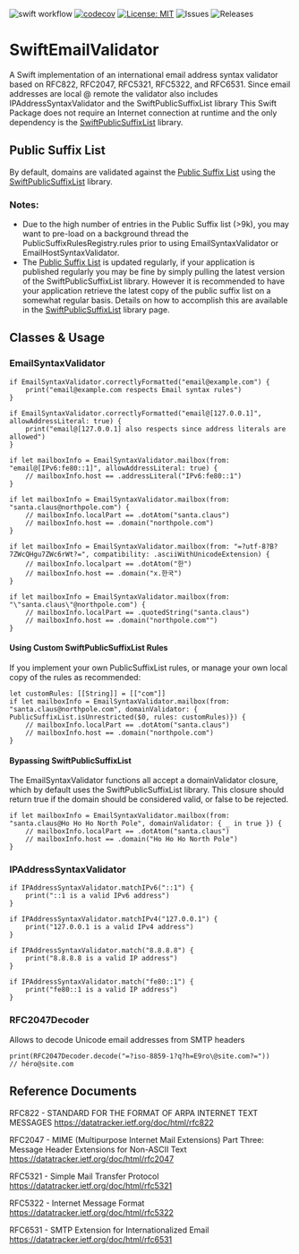 ![swift workflow](https://github.com/ekscrypto/SwiftEmailValidator/actions/workflows/swift.yml/badge.svg) [![codecov](https://codecov.io/gh/ekscrypto/SwiftEmailValidator/branch/main/graph/badge.svg?token=W9KO1BG8S0)](https://codecov.io/gh/ekscrypto/SwiftEmailValidator) [![License: MIT](https://img.shields.io/badge/License-MIT-yellow.svg)](https://opensource.org/licenses/MIT) ![Issues](https://img.shields.io/github/issues/ekscrypto/SwiftEmailValidator) ![Releases](https://img.shields.io/github/v/release/ekscrypto/SwiftEmailValidator)

# SwiftEmailValidator

A Swift implementation of an international email address syntax validator based on RFC822, RFC2047, RFC5321, RFC5322, and RFC6531. 
Since email addresses are local @ remote the validator also includes IPAddressSyntaxValidator and the SwiftPublicSuffixList library 
This Swift Package does not require an Internet connection at runtime and the only dependency is the [SwiftPublicSuffixList](https://github.com/ekscrypto/SwiftPublicSuffixList) library.

## Public Suffix List

By default, domains are validated against the [Public Suffix List](https://publicsuffix.org) using the [SwiftPublicSuffixList](https://github.com/ekscrypto/SwiftPublicSuffixList) library.

### Notes:
* Due to the high number of entries in the Public Suffix list (>9k), you may want to pre-load on a background thread the
PublicSuffixRulesRegistry.rules prior to using EmailSyntaxValidator or EmailHostSyntaxValidator.
* The [Public Suffix List](https://publicsuffix.org) is updated regularly, if your application is published regularly you may be fine by simply pulling the latest version of the SwiftPublicSuffixList library.  However it is recommended to have
your application retrieve the latest copy of the public suffix list on a somewhat regular basis.  Details on how to accomplish this are available in the [SwiftPublicSuffixList](https://github.com/ekscrypto/SwiftPublicSuffixList) library page.

## Classes & Usage

### EmailSyntaxValidator

    if EmailSyntaxValidator.correctlyFormatted("email@example.com") {
        print("email@example.com respects Email syntax rules")
    }
    
    if EmailSyntaxValidator.correctlyFormatted("email@[127.0.0.1]", allowAddressLiteral: true) {
        print("email@[127.0.0.1] also respects since address literals are allowed")
    }
    
    if let mailboxInfo = EmailSyntaxValidator.mailbox(from: "email@[IPv6:fe80::1]", allowAddressLiteral: true) {
        // mailboxInfo.host == .addressLiteral("IPv6:fe80::1")
    }
    
    if let mailboxInfo = EmailSyntaxValidator.mailbox(from: "santa.claus@northpole.com") {
        // mailboxInfo.localPart == .dotAtom("santa.claus")
        // mailboxInfo.host == .domain("northpole.com")
    }

    if let mailboxInfo = EmailSyntaxValidator.mailbox(from: "=?utf-8?B?7ZWcQHgu7ZWc6rWt?=", compatibility: .asciiWithUnicodeExtension) {
        // mailboxInfo.localpart == .dotAtom("한")
        // mailboxInfo.host == .domain("x.한국")
    }
    
    if let mailboxInfo = EmailSyntaxValidator.mailbox(from: "\"santa.claus\"@northpole.com") {
        // mailboxInfo.localPart == .quotedString("santa.claus")
        // mailboxInfo.host == .domain("northpole.com"")
    }

#### Using Custom SwiftPublicSuffixList Rules
If you implement your own PublicSuffixList rules, or manage your own local copy of the rules as recommended:

    let customRules: [[String]] = [["com"]]
    if let mailboxInfo = EmailSyntaxValidator.mailbox(from: "santa.claus@northpole.com", domainValidator: { PublicSuffixList.isUnrestricted($0, rules: customRules)}) {
        // mailboxInfo.localPart == .dotAtom("santa.claus")
        // mailboxInfo.host == .domain("northpole.com")
    }

#### Bypassing SwiftPublicSuffixList
The EmailSyntaxValidator functions all accept a domainValidator closure, which by default uses the SwiftPublicSuffixList library.  This closure should return true if the domain should be considered valid, or false to be rejected.

    if let mailboxInfo = EmailSyntaxValidator.mailbox(from: "santa.claus@Ho Ho Ho North Pole", domainValidator: { _ in true }) {
        // mailboxInfo.localPart == .dotAtom("santa.claus")
        // mailboxInfo.host == .domain("Ho Ho Ho North Pole")
    }

### IPAddressSyntaxValidator

    if IPAddressSyntaxValidator.matchIPv6("::1") {
        print("::1 is a valid IPv6 address")
    }

    if IPAddressSyntaxValidator.matchIPv4("127.0.0.1") {
        print("127.0.0.1 is a valid IPv4 address")
    }
    
    if IPAddressSyntaxValidator.match("8.8.8.8") {
        print("8.8.8.8 is a valid IP address")
    }
    
    if IPAddressSyntaxValidator.match("fe80::1") {
        print("fe80::1 is a valid IP address")
    }


### RFC2047Decoder
Allows to decode Unicode email addresses from SMTP headers

    print(RFC2047Decoder.decode("=?iso-8859-1?q?h=E9ro\@site.com?=")) 
    // héro@site.com

## Reference Documents

RFC822 - STANDARD FOR THE FORMAT OF ARPA INTERNET TEXT MESSAGES
https://datatracker.ietf.org/doc/html/rfc822

RFC2047 - MIME (Multipurpose Internet Mail Extensions) Part Three: Message Header Extensions for Non-ASCII Text
https://datatracker.ietf.org/doc/html/rfc2047

RFC5321 - Simple Mail Transfer Protocol
https://datatracker.ietf.org/doc/html/rfc5321

RFC5322 - Internet Message Format
https://datatracker.ietf.org/doc/html/rfc5322

RFC6531 - SMTP Extension for Internationalized Email
https://datatracker.ietf.org/doc/html/rfc6531
